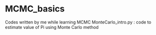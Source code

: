 # MCMC_basics
Codes written by me while learning MCMC
MonteCarlo_intro.py : code to estimate value of Pi using Monte Carlo method
